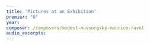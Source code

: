 ```yaml
---
title: 'Pictures at an Exhibition'
premier: "0"
year: 
composer: /composers/modest-mussorgsky-maurice-ravel
audio_excerpts: 
---
```

